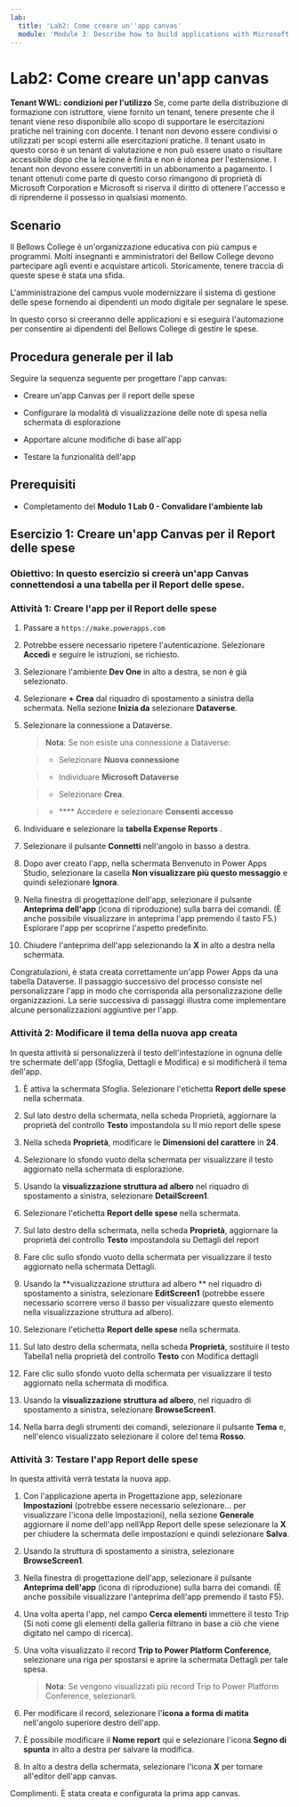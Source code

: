 ```yaml
---
lab:
  title: 'Lab2: Come creare un''app canvas'
  module: 'Module 3: Describe how to build applications with Microsoft Power Apps'
---
```


# Lab2: Come creare un'app canvas

**Tenant WWL: condizioni per l'utilizzo** Se, come parte della distribuzione di formazione con istruttore, viene fornito un tenant, tenere presente che il tenant viene reso disponibile allo scopo di supportare le esercitazioni pratiche nel training con docente. I tenant non devono essere condivisi o utilizzati per scopi esterni alle esercitazioni pratiche. Il tenant usato in questo corso è un tenant di valutazione e non può essere usato o risultare accessibile dopo che la lezione è finita e non è idonea per l'estensione. I tenant non devono essere convertiti in un abbonamento a pagamento. I tenant ottenuti come parte di questo corso rimangono di proprietà di Microsoft Corporation e Microsoft si riserva il diritto di ottenere l'accesso e di riprenderne il possesso in qualsiasi momento. 

## Scenario

Il Bellows College è un'organizzazione educativa con più campus e programmi. Molti insegnanti e amministratori del Bellow College devono partecipare agli eventi e acquistare articoli. Storicamente, tenere traccia di queste spese è stata una sfida. 

L'amministrazione del campus vuole modernizzare il sistema di gestione delle spese fornendo ai dipendenti un modo digitale per segnalare le spese. 

In questo corso si creeranno delle applicazioni e si eseguirà l'automazione per consentire ai dipendenti del Bellows College di gestire le spese. 


## Procedura generale per il lab

Seguire la sequenza seguente per progettare l'app canvas:

- Creare un'app Canvas per il report delle spese 

- Configurare la modalità di visualizzazione delle note di spesa nella schermata di esplorazione

- Apportare alcune modifiche di base all'app

- Testare la funzionalità dell'app

## Prerequisiti

- Completamento del **Modulo 1 Lab 0 - Convalidare l'ambiente lab**

## Esercizio 1: Creare un'app Canvas per il Report delle spese

### Obiettivo: In questo esercizio si creerà un'app Canvas connettendosi a una tabella per il Report delle spese.

### Attività 1: Creare l'app per il Report delle spese

1. Passare a `https://make.powerapps.com`

1. Potrebbe essere necessario ripetere l'autenticazione. Selezionare **Accedi** e seguire le istruzioni, se richiesto.

1. Selezionare l'ambiente **Dev One** in alto a destra, se non è già selezionato.

1. Selezionare **+ Crea** dal riquadro di spostamento a sinistra della schermata. Nella sezione **Inizia da** selezionare **Dataverse**.

1. Selezionare la connessione a Dataverse.

    >**Nota**: Se non esiste una connessione a Dataverse:

    >   - Selezionare **Nuova connessione**

    >   - Individuare **Microsoft Dataverse**

    >   - Selezionare **Crea**.

    >   - **** Accedere e selezionare **Consenti accesso**

1. Individuare e selezionare la **tabella Expense Reports** .

1. Selezionare il pulsante **Connetti** nell'angolo in basso a destra.

1. Dopo aver creato l'app, nella schermata Benvenuto in Power Apps Studio, selezionare la casella **Non visualizzare più questo messaggio** e quindi selezionare **Ignora**.

1. Nella finestra di progettazione dell'app, selezionare il pulsante **Anteprima dell'app** (icona di riproduzione) sulla barra dei comandi. (È anche possibile visualizzare in anteprima l'app premendo il tasto F5.) Esplorare l'app per scoprirne l'aspetto predefinito.

1. Chiudere l'anteprima dell'app selezionando la **X** in alto a destra nella schermata.

Congratulazioni, è stata creata correttamente un'app Power Apps da una tabella Dataverse. Il passaggio successivo del processo consiste nel personalizzare l'app in modo che corrisponda alla personalizzazione delle organizzazioni. La serie successiva di passaggi illustra come implementare alcune personalizzazioni aggiuntive per l'app.

### Attività 2: Modificare il tema della nuova app creata

In questa attività si personalizzerà il testo dell'intestazione in ognuna delle tre schermate dell'app (Sfoglia, Dettagli e Modifica) e si modificherà il tema dell'app.

1. È attiva la schermata Sfoglia. Selezionare l'etichetta **Report delle spese** nella schermata.

1. Sul lato destro della schermata, nella scheda Proprietà, aggiornare la proprietà del controllo **Testo** impostandola su Il mio report delle spese

1. Nella scheda **Proprietà**, modificare le **Dimensioni del carattere** in **24**.

1. Selezionare lo sfondo vuoto della schermata per visualizzare il testo aggiornato nella schermata di esplorazione.

1. Usando la **visualizzazione struttura ad albero** nel riquadro di spostamento a sinistra, selezionare **DetailScreen1**.

1. Selezionare l'etichetta **Report delle spese** nella schermata.

1. Sul lato destro della schermata, nella scheda **Proprietà**, aggiornare la proprietà del controllo **Testo** impostandola su Dettagli del report

1. Fare clic sullo sfondo vuoto della schermata per visualizzare il testo aggiornato nella schermata Dettagli.

1. Usando la **visualizzazione struttura ad albero ** nel riquadro di spostamento a sinistra, selezionare **EditScreen1** (potrebbe essere necessario scorrere verso il basso per visualizzare questo elemento nella visualizzazione struttura ad albero).

1. Selezionare l'etichetta **Report delle spese** nella schermata.

1. Sul lato destro della schermata, nella scheda **Proprietà**, sostituire il testo Tabella1 nella proprietà del controllo **Testo** con Modifica dettagli

1. Fare clic sullo sfondo vuoto della schermata per visualizzare il testo aggiornato nella schermata di modifica.

1. Usando la **visualizzazione struttura ad albero**, nel riquadro di spostamento a sinistra, selezionare **BrowseScreen1**.

1. Nella barra degli strumenti dei comandi, selezionare il pulsante **Tema** e, nell'elenco visualizzato selezionare il colore del tema **Rosso**.

### Attività 3: Testare l'app Report delle spese

In questa attività verrà testata la nuova app.

1. Con l'applicazione aperta in Progettazione app, selezionare **Impostazioni** (potrebbe essere necessario selezionare... per visualizzare l'icona delle Impostazioni), nella sezione **Generale** aggiornare il nome dell'app nell’App Report delle spese selezionare la **X** per chiudere la schermata delle impostazioni e quindi selezionare **Salva**.

1. Usando la struttura di spostamento a sinistra, selezionare **BrowseScreen1**.

1. Nella finestra di progettazione dell'app, selezionare il pulsante **Anteprima dell'app** (icona di riproduzione) sulla barra dei comandi. (È anche possibile visualizzare l'anteprima dell'app premendo il tasto F5).

1. Una volta aperta l'app, nel campo **Cerca elementi** immettere il testo Trip (Si noti come gli elementi della galleria filtrano in base a ciò che viene digitato nel campo di ricerca).

1. Una volta visualizzato il record **Trip to Power Platform Conference**, selezionare una riga per spostarsi e aprire la schermata Dettagli per tale spesa.
 
    >**Nota**: Se vengono visualizzati più record Trip to Power Platform Conference, selezionarli.

1. Per modificare il record, selezionare l'**icona a forma di matita** nell'angolo superiore destro dell'app.

1. È possibile modificare il **Nome report** qui e selezionare l'icona **Segno di spunta** in alto a destra per salvare la modifica.

1. In alto a destra della schermata, selezionare l'icona **X** per tornare all'editor dell'app canvas.

Complimenti. È stata creata e configurata la prima app canvas.

 
